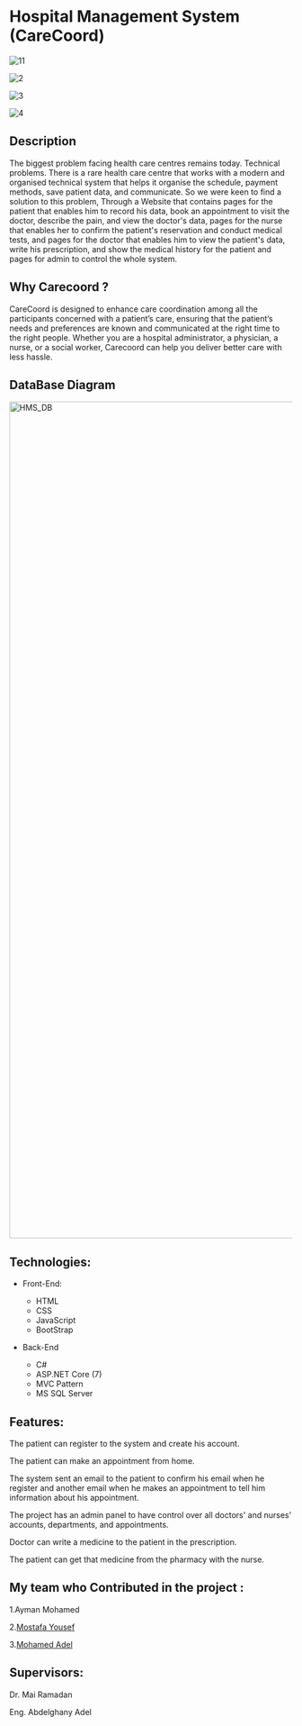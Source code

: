 # Hospital Management System (CareCoord)

![11](https://github.com/Mohamed-Adel23/Hospital-Management-System/assets/119868046/b456d7f5-3cda-4d15-853c-5ec431893437)

![2](https://github.com/Mohamed-Adel23/Hospital-Management-System/assets/119868046/89e97069-3cdd-4ded-84a9-c87b1c0c2c1c)

![3](https://github.com/Mohamed-Adel23/Hospital-Management-System/assets/119868046/291629ff-50ba-4052-9a3c-8b856d659d56)

![4](https://github.com/Mohamed-Adel23/Hospital-Management-System/assets/119868046/9ad3cfd7-5b81-4018-8e2b-3f3a37ed2b1d)

## Description
The biggest problem facing health care centres remains today. Technical problems. There is a rare health care centre that works with a modern and organised technical system that helps it organise the schedule, payment methods, save patient data, and communicate. So we were keen to find a solution to this problem, Through a Website that contains pages for the patient that enables him to record his data, book an appointment to visit the doctor, describe the pain, and view the doctor's data, pages for the nurse that enables her to confirm the patient's reservation and conduct medical tests, and pages for the doctor that enables him to view the patient's data, write his prescription, and show the medical history for the patient and pages for admin to control the whole system.

## Why Carecoord ?
CareCoord is designed to enhance care coordination among all the participants concerned with a patient’s care, ensuring that the patient’s needs and preferences are known and communicated at the right time to the right people. Whether you are a hospital administrator, a physician, a nurse, or a social worker, Carecoord can help you deliver better care with less hassle.

## DataBase Diagram 
<img width="1486" alt="HMS_DB" src="https://github.com/Mohamed-Adel23/Hospital-Management-System/assets/119868046/0a3367c8-d287-4b06-a591-0ac2c6ee981e">

## Technologies:
- Front-End:
    - HTML
    - CSS
    - JavaScript
    - BootStrap

- Back-End
    - C#
    - ASP.NET Core (7)
    - MVC Pattern
    - MS SQL Server




## Features:

 The patient can register to the system and create his account.

 The patient can make an appointment from home.

 The system sent an email to the patient to confirm his email when he register and another email when he makes an appointment to tell him information about his appointment.

 The project has an admin panel to have control over all doctors' and nurses' accounts, departments, and appointments.

 Doctor can write a medicine to the patient in the prescription.

 The patient can get that medicine from the pharmacy with the nurse.






## My team who Contributed in the project :

1.Ayman Mohamed

2.[Mostafa Yousef](https://github.com/Mostafay65)

3.[Mohamed Adel](https://github.com/Mohamed-Adel23)









## Supervisors:

Dr. Mai Ramadan

Eng. Abdelghany Adel

